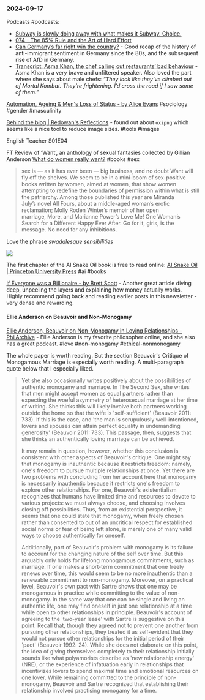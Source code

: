 ### 2024-09-17

Podcasts #podcasts:
*  [Subway is slowly doing away with what makes it Subway. Choice.](https://lnns.co/4tlM7kqFRzS)
* [074 - The 85% Rule and the Art of Hard Effort](https://lnns.co/JPu1jBCp2ic)
* [Can Germany’s far right win the country?](https://www.listennotes.com/e/9d247f55828c4bc6b51b30fb953faf62/) - Good recap of the history of anti-immigrant sentiment in Germany since the 80s, and the subsequent rise of AfD in Germany.
* [Transcript: Asma Khan, the chef calling out restaurants’ bad behaviour](https://on.ft.com/3XIpQwE) - Asma Khan is a very brave and unfiltered speaker. Also loved the part where she says about male chefs: _“They look like they’ve climbed out of Mortal Kombat. They’re frightening. I’d cross the road if I saw some of them.”_

[Automation, Ageing & Men's Loss of Status - by Alice Evans](https://www.ggd.world/p/automation-ageing-and-mens-loss-of) #sociology #gender #masculinity

[Behind the blog | Redowan's Reflections](https://rednafi.com/misc/behind_the_blog/) - found out about `oxipng` which seems like a nice tool to reduce image sizes. #tools #images 

English Teacher S01E04

 FT Review of ‘Want’, an anthology of sexual fantasies collected by Gillian Anderson [What do women really want?](https://on.ft.com/47uvMfQ) #books #sex 

> sex is — as it has ever been — big business, and no doubt Want will fly off the shelves. We seem to be in a mini-boom of sex-positive books written by women, aimed at women, that show women attempting to redefine the boundaries of permission within what is still the patriarchy. Among those published this year are Miranda July’s novel All Fours, about a middle-aged woman’s erotic reclamation; Molly Roden Winter’s memoir of her open marriage, More, and Marianne Power’s Love Me! One Woman’s Search for a Different Happy Ever After. Go for it, girls, is the message. No need for any inhibitions.

Love the phrase _swaddlesque sensibilities_  

![](https://x.com/cuntmunism/status/1835744996361982029)

The first chapter of the AI Snake Oil book is free to read online: [AI Snake Oil | Princeton University Press](https://press.princeton.edu/books/hardcover/9780691249131/ai-snake-oil#preview) #ai #books

[If Everyone was a Billionaire - by Brett Scott](https://www.asomo.co/p/if-everyone-was-a-billionaire) -  Another great article diving deep, unpeeling the layers and explaining how money actually works. Highly recommend going back and reading earlier posts in this newsletter - very dense and rewarding.

#### Ellie Anderson on Beauvoir and Non-Monogamy

[Ellie Anderson, Beauvoir on Non-Monogamy in Loving Relationships - PhilArchive](https://philarchive.org/rec/ANDBON) - Ellie Anderson is my favorite philosopher online, and she also has a great podcast. #love #non-monogamy #ethical-nonmonogamy 

The whole paper is worth reading. But the section Beauvoir's Critique of Monogamous Marriage is especially worth reading. A multi-paragraph quote below that I especially liked.

> Yet she also occasionally writes positively about the possibilities of authentic monogamy and marriage. In The Second Sex, she writes that men might accept women as equal partners rather than expecting the woeful asymmetry of heterosexual marriage at her time of writing. She thinks this will likely involve both partners working outside the home so that the wife is 'self-sufficient' (Beauvoir 2011: 733). If this is the case, and 'the man is scrupulously well-intentioned, lovers and spouses can attain perfect equality in undemanding generosity' (Beauvoir 2011: 733). This passage, then, suggests that she thinks an authentically loving marriage can be achieved.
> 
> It may remain in question, however, whether this conclusion is consistent with other aspects of Beauvoir's critique. One might say that monogamy is inauthentic because it restricts freedom: namely, one's freedom to pursue multiple relationships at once. Yet there are two problems with concluding from her account here that monogamy is necessarily inauthentic because it restricts one's freedom to explore other relationships. For one, Beauvoir's existentialism recognizes that humans have limited time and resources to devote to various projects: we must always choose, and choosing involves closing off possibilities. Thus, from an existential perspective, it seems that one could state that monogamy, when freely chosen rather than consented to out of an uncritical respect for established social norms or fear of being left alone, is merely one of many valid ways to choose authentically for oneself.
> 
> Additionally, part of Beauvoir's problem with monogamy is its failure to account for the changing nature of the self over time. But this arguably only holds for lifelong monogamous commitments, such as marriage. If one makes a short-term commitment that one freely renews over time, this would seem to be no more inauthentic than a renewable commitment to non-monogamy. Moreover, on a practical level, Beauvoir's own pact with Sartre shows that one may be monogamous in practice while committing to the value of non-monogamy. In the same way that one can be single and living an authentic life, one may find oneself in just one relationship at a time while open to other relationships in principle. Beauvoir's account of agreeing to the 'two-year lease' with Sartre is suggestive on this point. Recall that, though they agreed not to prevent one another from pursuing other relationships, they treated it as self-evident that they would not pursue other relationships for the initial period of their 'pact' (Beauvoir 1992: 24). While she does not elaborate on this point, the idea of giving themselves completely to their relationship initially sounds like what polyamorists describe as 'new relationship energy' (NRE), or the experience of infatuation early in relationships that incentivizes lovers to spend maximal time and emotional resources on one lover. While remaining committed to the principle of non-monogamy, Beauvoir and Sartre recognized that establishing their relationship involved practising monogamy for a time.
